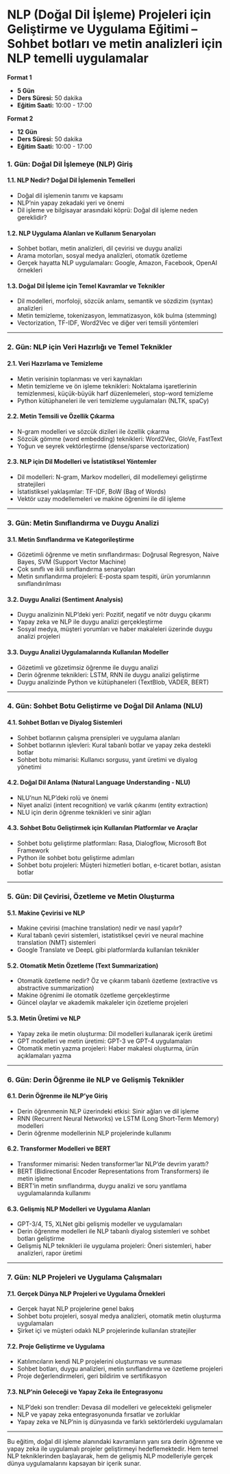 # NLP (Doğal Dil İşleme) Projeleri için Geliştirme ve Uygulama Eğitimi – Sohbet botları ve metin analizleri için NLP temelli uygulamalar

**Format 1**

- **5 Gün**
- **Ders Süresi:** 50 dakika
- **Eğitim Saati:** 10:00 - 17:00

**Format 2**

- **12 Gün**
- **Ders Süresi:** 50 dakika
- **Eğitim Saati:** 10:00 - 17:00

### **1. Gün: Doğal Dil İşlemeye (NLP) Giriş**

#### **1.1. NLP Nedir? Doğal Dil İşlemenin Temelleri**
- Doğal dil işlemenin tanımı ve kapsamı
- NLP’nin yapay zekadaki yeri ve önemi
- Dil işleme ve bilgisayar arasındaki köprü: Doğal dil işleme neden gereklidir?

#### **1.2. NLP Uygulama Alanları ve Kullanım Senaryoları**
- Sohbet botları, metin analizleri, dil çevirisi ve duygu analizi
- Arama motorları, sosyal medya analizleri, otomatik özetleme
- Gerçek hayatta NLP uygulamaları: Google, Amazon, Facebook, OpenAI örnekleri

#### **1.3. Doğal Dil İşleme için Temel Kavramlar ve Teknikler**
- Dil modelleri, morfoloji, sözcük anlamı, semantik ve sözdizim (syntax) analizleri
- Metin temizleme, tokenizasyon, lemmatizasyon, kök bulma (stemming)
- Vectorization, TF-IDF, Word2Vec ve diğer veri temsili yöntemleri

---

### **2. Gün: NLP için Veri Hazırlığı ve Temel Teknikler**

#### **2.1. Veri Hazırlama ve Temizleme**
- Metin verisinin toplanması ve veri kaynakları
- Metin temizleme ve ön işleme teknikleri: Noktalama işaretlerinin temizlenmesi, küçük-büyük harf düzenlemeleri, stop-word temizleme
- Python kütüphaneleri ile veri temizleme uygulamaları (NLTK, spaCy)

#### **2.2. Metin Temsili ve Özellik Çıkarma**
- N-gram modelleri ve sözcük dizileri ile özellik çıkarma
- Sözcük gömme (word embedding) teknikleri: Word2Vec, GloVe, FastText
- Yoğun ve seyrek vektörleştirme (dense/sparse vectorization)

#### **2.3. NLP için Dil Modelleri ve İstatistiksel Yöntemler**
- Dil modelleri: N-gram, Markov modelleri, dil modellemeyi geliştirme stratejileri
- İstatistiksel yaklaşımlar: TF-IDF, BoW (Bag of Words)
- Vektör uzay modellemeleri ve makine öğrenimi ile dil işleme

---

### **3. Gün: Metin Sınıflandırma ve Duygu Analizi**

#### **3.1. Metin Sınıflandırma ve Kategorileştirme**
- Gözetimli öğrenme ve metin sınıflandırması: Doğrusal Regresyon, Naive Bayes, SVM (Support Vector Machine)
- Çok sınıflı ve ikili sınıflandırma senaryoları
- Metin sınıflandırma projeleri: E-posta spam tespiti, ürün yorumlarının sınıflandırılması

#### **3.2. Duygu Analizi (Sentiment Analysis)**
- Duygu analizinin NLP’deki yeri: Pozitif, negatif ve nötr duygu çıkarımı
- Yapay zeka ve NLP ile duygu analizi gerçekleştirme
- Sosyal medya, müşteri yorumları ve haber makaleleri üzerinde duygu analizi projeleri

#### **3.3. Duygu Analizi Uygulamalarında Kullanılan Modeller**
- Gözetimli ve gözetimsiz öğrenme ile duygu analizi
- Derin öğrenme teknikleri: LSTM, RNN ile duygu analizi geliştirme
- Duygu analizinde Python ve kütüphaneleri (TextBlob, VADER, BERT)

---

### **4. Gün: Sohbet Botu Geliştirme ve Doğal Dil Anlama (NLU)**

#### **4.1. Sohbet Botları ve Diyalog Sistemleri**
- Sohbet botlarının çalışma prensipleri ve uygulama alanları
- Sohbet botlarının işlevleri: Kural tabanlı botlar ve yapay zeka destekli botlar
- Sohbet botu mimarisi: Kullanıcı sorgusu, yanıt üretimi ve diyalog yönetimi

#### **4.2. Doğal Dil Anlama (Natural Language Understanding - NLU)**
- NLU’nun NLP’deki rolü ve önemi
- Niyet analizi (intent recognition) ve varlık çıkarımı (entity extraction)
- NLU için derin öğrenme teknikleri ve sinir ağları

#### **4.3. Sohbet Botu Geliştirmek için Kullanılan Platformlar ve Araçlar**
- Sohbet botu geliştirme platformları: Rasa, Dialogflow, Microsoft Bot Framework
- Python ile sohbet botu geliştirme adımları
- Sohbet botu projeleri: Müşteri hizmetleri botları, e-ticaret botları, asistan botlar

---

### **5. Gün: Dil Çevirisi, Özetleme ve Metin Oluşturma**

#### **5.1. Makine Çevirisi ve NLP**
- Makine çevirisi (machine translation) nedir ve nasıl yapılır?
- Kural tabanlı çeviri sistemleri, istatistiksel çeviri ve neural machine translation (NMT) sistemleri
- Google Translate ve DeepL gibi platformlarda kullanılan teknikler

#### **5.2. Otomatik Metin Özetleme (Text Summarization)**
- Otomatik özetleme nedir? Öz ve çıkarım tabanlı özetleme (extractive vs abstractive summarization)
- Makine öğrenimi ile otomatik özetleme gerçekleştirme
- Güncel olaylar ve akademik makaleler için özetleme projeleri

#### **5.3. Metin Üretimi ve NLP**
- Yapay zeka ile metin oluşturma: Dil modelleri kullanarak içerik üretimi
- GPT modelleri ve metin üretimi: GPT-3 ve GPT-4 uygulamaları
- Otomatik metin yazma projeleri: Haber makalesi oluşturma, ürün açıklamaları yazma

---

### **6. Gün: Derin Öğrenme ile NLP ve Gelişmiş Teknikler**

#### **6.1. Derin Öğrenme ile NLP’ye Giriş**
- Derin öğrenmenin NLP üzerindeki etkisi: Sinir ağları ve dil işleme
- RNN (Recurrent Neural Networks) ve LSTM (Long Short-Term Memory) modelleri
- Derin öğrenme modellerinin NLP projelerinde kullanımı

#### **6.2. Transformer Modelleri ve BERT**
- Transformer mimarisi: Neden transformer’lar NLP’de devrim yarattı?
- BERT (Bidirectional Encoder Representations from Transformers) ile metin işleme
- BERT’in metin sınıflandırma, duygu analizi ve soru yanıtlama uygulamalarında kullanımı

#### **6.3. Gelişmiş NLP Modelleri ve Uygulama Alanları**
- GPT-3/4, T5, XLNet gibi gelişmiş modeller ve uygulamaları
- Derin öğrenme modelleri ile NLP tabanlı diyalog sistemleri ve sohbet botları geliştirme
- Gelişmiş NLP teknikleri ile uygulama projeleri: Öneri sistemleri, haber analizleri, rapor üretimi

---

### **7. Gün: NLP Projeleri ve Uygulama Çalışmaları**

#### **7.1. Gerçek Dünya NLP Projeleri ve Uygulama Örnekleri**
- Gerçek hayat NLP projelerine genel bakış
- Sohbet botu projeleri, sosyal medya analizleri, otomatik metin oluşturma uygulamaları
- Şirket içi ve müşteri odaklı NLP projelerinde kullanılan stratejiler

#### **7.2. Proje Geliştirme ve Uygulama**
- Katılımcıların kendi NLP projelerini oluşturması ve sunması
- Sohbet botları, duygu analizleri, metin sınıflandırma ve özetleme projeleri
- Proje değerlendirmeleri, geri bildirim ve sertifikasyon

#### **7.3. NLP’nin Geleceği ve Yapay Zeka ile Entegrasyonu**
- NLP’deki son trendler: Devasa dil modelleri ve gelecekteki gelişmeler
- NLP ve yapay zeka entegrasyonunda fırsatlar ve zorluklar
- Yapay zeka ve NLP’nin iş dünyasında ve farklı sektörlerdeki uygulamaları

---

Bu eğitim, doğal dil işleme alanındaki kavramların yanı sıra derin öğrenme ve yapay zeka ile uygulamalı projeler geliştirmeyi hedeflemektedir. Hem temel NLP tekniklerinden başlayarak, hem de gelişmiş NLP modelleriyle gerçek dünya uygulamalarını kapsayan bir içerik sunar.
